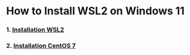 # How to Install WSL2 on Windows 11

### 1. [Installation WSL2](https://github.com/wantedweb-kevin/wsl2/blob/main/installation_wsl2.md)
### 2. [Installation CentOS 7](https://github.com/wantedweb-kevin/wsl2/blob/master/installation_centos7.md)
